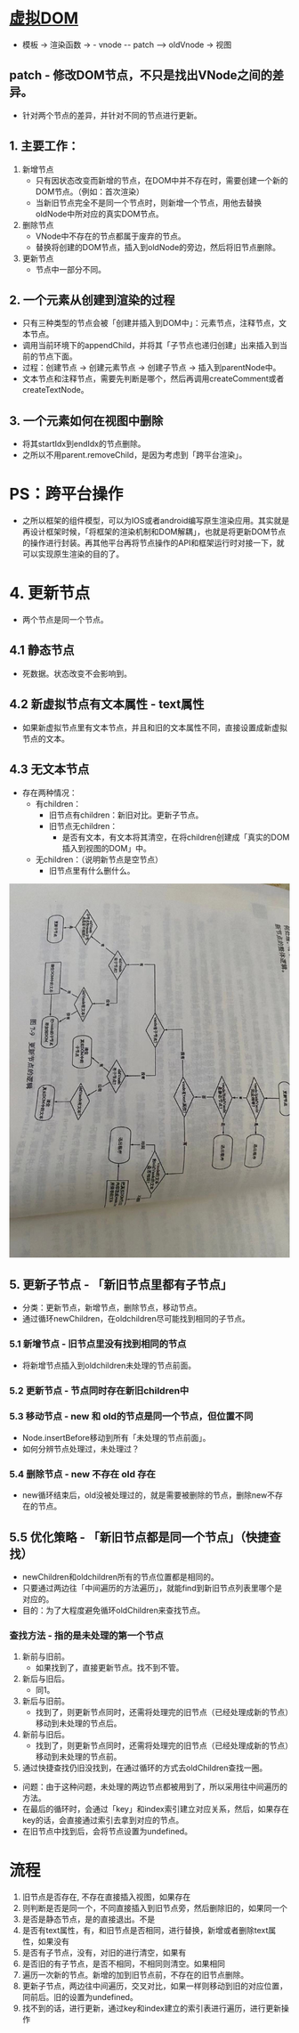 # [虚拟DOM](./性能优化/虚拟DOM.md)

- 模板 -> 渲染函数 -> - vnode -- patch --> oldVnode -> 视图

## patch - 修改DOM节点，不只是找出VNode之间的差异。
- 针对两个节点的差异，并针对不同的节点进行更新。
## 1. 主要工作：
1. 新增节点
   - 只有因状态改变而新增的节点，在DOM中并不存在时，需要创建一个新的DOM节点。（例如：首次渲染）
   - 当新旧节点完全不是同一个节点时，则新增一个节点，用他去替换oldNode中所对应的真实DOM节点。
2. 删除节点
   - VNode中不存在的节点都属于废弃的节点。
   - 替换将创建的DOM节点，插入到oldNode的旁边，然后将旧节点删除。
3. 更新节点
   - 节点中一部分不同。

## 2. 一个元素从创建到渲染的过程
- 只有三种类型的节点会被「创建并插入到DOM中」：元素节点，注释节点，文本节点。
- 调用当前环境下的appendChild，并将其「子节点也递归创建」出来插入到当前的节点下面。
- 过程：创建节点 -> 创建元素节点 -> 创建子节点 -> 插入到parentNode中。
- 文本节点和注释节点，需要先判断是哪个，然后再调用createComment或者createTextNode。

## 3. 一个元素如何在视图中删除
- 将其startIdx到endIdx的节点删除。
- 之所以不用parent.removeChild，是因为考虑到「跨平台渲染」。

# PS：跨平台操作
- 之所以框架的组件模型，可以为IOS或者android编写原生渲染应用。其实就是再设计框架时候，「将框架的渲染机制和DOM解耦」，也就是将更新DOM节点的操作进行封装。再其他平台再将节点操作的API和框架运行时对接一下，就可以实现原生渲染的目的了。

# 4. 更新节点
- 两个节点是同一个节点。
## 4.1 静态节点
- 死数据。状态改变不会影响到。
## 4.2 新虚拟节点有文本属性 - text属性
- 如果新虚拟节点里有文本节点，并且和旧的文本属性不同，直接设置成新虚拟节点的文本。

## 4.3 无文本节点
- 存在两种情况：
   - 有children：
      - 旧节点有children：新旧对比。更新子节点。
      - 旧节点无children：
         - 是否有文本，有文本将其清空，在将children创建成「真实的DOM插入到视图的DOM」中。
   - 无children：（说明新节点是空节点）
      - 旧节点里有什么删什么。

![](/image/7cb1faab70cb1be4a387c5696a7d57c.jpg)

## 5. 更新子节点 - 「新旧节点里都有子节点」
- 分类：更新节点，新增节点，删除节点，移动节点。
- 通过循环newChildren，在oldchildren尽可能找到相同的子节点。

### 5.1 新增节点 - 旧节点里没有找到相同的节点
- 将新增节点插入到oldchildren未处理的节点前面。

### 5.2 更新节点 - 节点同时存在新旧children中

### 5.3 移动节点 - new 和 old的节点是同一个节点，但位置不同
- Node.insertBefore移动到所有「未处理的节点前面」。
- 如何分辨节点处理过，未处理过？

### 5.4 删除节点 - new 不存在 old 存在
- new循环结束后，old没被处理过的，就是需要被删除的节点，删除new不存在的节点。

## 5.5 优化策略 - 「新旧节点都是同一个节点」（快捷查找）
- newChildren和oldchildren所有的节点位置都是相同的。
- 只要通过两边往「中间遍历的方法遍历」，就能find到新旧节点列表里哪个是对应的。
- 目的：为了大程度避免循环oldChildren来查找节点。

### 查找方法 - 指的是未处理的第一个节点
1. 新前与旧前。
   - 如果找到了，直接更新节点。找不到不管。
2. 新后与旧后。
   - 同1。
3. 新后与旧前。
   - 找到了，则更新节点同时，还需将处理完的旧节点（已经处理成新的节点）移动到未处理的节点后。
4. 新前与旧后。
   - 找到了，则更新节点同时，还需将处理完的旧节点（已经处理成新的节点）移动到未处理的节点前。
5. 通过快捷查找仍旧没找到，在通过循环的方式去oldChildren查找一圈。

- 问题：由于这种问题，未处理的两边节点都被用到了，所以采用往中间遍历的方法。
- 在最后的循环时，会通过「key」和index索引建立对应关系，然后，如果存在key的话，会直接通过索引去拿到对应的节点。
- 在旧节点中找到后，会将节点设置为undefined。


# 流程
1. 旧节点是否存在, 不存在直接插入视图，如果存在
2. 则判断是否是同一个，不同直接插入到旧节点旁，然后删除旧的，如果同一个
3. 是否是静态节点，是的直接退出。不是
4. 是否有text属性，有，和旧节点是否相同，进行替换，新增或者删除text属性，如果没有
5. 是否有子节点，没有，对旧的进行清空，如果有
6. 是否旧的有子节点，是否不相同，不相同则清空。如果相同
7. 遍历一次新的节点。新增的加到旧节点前，不存在的旧节点删除。
8. 更新子节点，两边往中间遍历，交叉对比，如果一样则移动到旧的对应位置，同前后。旧的设置为undefined。
8. 找不到的话，进行更新，通过key和index建立的索引表进行遍历，进行更新操作